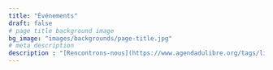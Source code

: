 ```yaml
---
title: "Événements"
draft: false
# page title background image
bg_image: "images/backgrounds/page-title.jpg"
# meta description
description : "[Rencontrons-nous](https://www.agendadulibre.org/tags/librezo) !"
---
```

